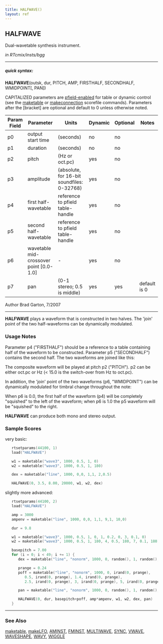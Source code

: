 ```yaml
---
title: HALFWAVE()
layout: ref
---
```


## HALFWAVE

Dual-wavetable synthesis instrument.

*in RTcmix/insts/bgg*  
  

-----

##### quick syntax:

**HALFWAVE**(outsk, dur, PITCH, AMP, FIRSTHALF, SECONDHALF, WMIDPOINT\[,
PAN\])

CAPITALIZED parameters are [pfield-enabled](pfield-enabled.html) for
table or dynamic control (see the
[maketable](../scorefile/maketable.html) or
[makeconnection](../scorefile/makeconnection.html) scorefile
commands). Parameters after the \[bracket\] are optional and default to
0 unless otherwise noted.


Param Field	| Parameter | Units | Dynamic | Optional | Notes
----------- | --------- | ----- | -------- | --------- | ---------
p0 | output start time | (seconds) | no | no | 
p1 | duration | (seconds) | no | no | 
p2 | pitch | (Hz or oct.pc) | yes | no | 
p3 | amplitude | (absolute, for 16-bit soundfiles: 0-32768) | yes | no | 
p4 | first half-wavetable | reference to pfield table-handle | yes | no | 
p5 | second half-wavetable | reference to pfield table-handle | yes | no | 
p6 | wavetable mid-crossover point [0.0-1.0] |  -  | yes | no | 
p7 | pan | (0-1 stereo; 0.5 is middle) | yes | yes | default is 0 | 


   Author Brad Garton, 7/2007

  

-----

  
**HALFWAVE** plays a waveform that is constructed in two halves. The
'join' point of the two half-waveforms can be dynamically modulated.

### Usage Notes

Parameter p4 ("FIRSTHALF") should be a reference to a table containing
half of the waveform to be constructed. Parameter p5 ("SECONDHALF")
contains the second half. The two waveforms are joined like this:

  
The composite waveform will be played at pitch p2 ("PITCH"). p2 can be
either oct.pc or Hz (\< 15.0 is the switch-over from Hz to oct.pc).

In addition, the 'join' point of the two waveforms (p6, "WMIDPOINT") can
be dynamically modulated for timbral change throughout the note:

  
When p6 is 0.0, the first half of the waveform (p4) will be completely
"squished" to the left of the waveform; when p6 is 1.0 the p5 waveform
will be "squished" to the right.

**HALFWAVE** can produce both mono and stereo output.

### Sample Scores

very basic:

```cpp
   rtsetparams(44100, 1)
   load("HALFWAVE")

   w1 = maketable("wave3", 1000, 0.5, 1, 0)
   w2 = maketable("wave3", 1000, 0.5, 1, 180)

   dex = maketable("line", 1000, 0,0, 1,1, 2,0.5)

   HALFWAVE(0, 3.5, 8.00, 20000, w1, w2, dex)
```

  
  
slightly more advanced:

```cpp
   rtsetparams(44100, 2)
   load("HALFWAVE")

   amp = 3000
   ampenv = maketable("line", 1000, 0,0, 1,1, 9,1, 10,0)

   dur = 9.8

   w1 = maketable("wave3", 1000, 0.5, 1, 0, 1, 0.2, 0, 3, 0.1, 0)
   w2 = maketable("wave3", 1000, 0.5, 1, 180, 4, 0.5, 180, 7, 0.1, 180)

   basepitch = 7.00
   for (i = 0; i < 49; i += 1) {
      dex = maketable("line", "nonorm", 1000, 0, random(), 1, random(), 2, random(), 3, random())

      prange = 0.24
      poff = maketable("line", "nonorm", 1000, 0, irand(0, prange),
         0.5, irand(0, prange), 1.4, irand(0, prange),
         2.5, irand(0, prange), 3, irand(0, prange), 5, irand(0, prange))

      pan = maketable("line", "nonorm", 1000, 0, random(), 1, random(), 2, random(), 3, random())

      HALFWAVE(0, dur, basepitch+poff, amp*ampenv, w1, w2, dex, pan)
   }
```

  

-----

### See Also

[maketable](../scorefile/maketable.html),
[makeLFO](../scorefile/makeLFO.html), [AMINST](AMINST.html),
[FMINST](FMINST.html), [MULTIWAVE](MULTIWAVE.html), [SYNC](SYNC.html),
[VWAVE](VWAVE.html), [WAVESHAPE](WAVESHAPE.html), [WAVY](WAVY.html),
[WIGGLE](WIGGLE.html)

